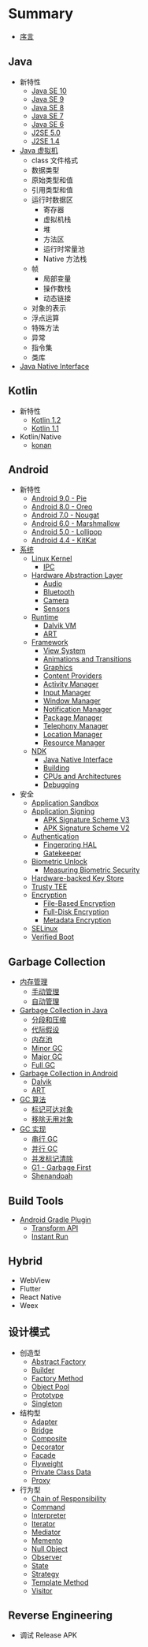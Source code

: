 # Summary

* [序言](README.md)

## Java
* 新特性
    * [Java SE 10](content/java/features/java-se-10/README.md)
    * [Java SE 9](content/java/features/java-se-9/README.md)
    * [Java SE 8](content/java/features/java-se-8/README.md)
    * [Java SE 7](content/java/features/java-se-7/README.md)
    * [Java SE 6](content/java/features/java-se-6/README.md)
    * [J2SE 5.0](content/java/features/j2se-5.0/README.md)
    * [J2SE 1.4](content/java/features/j2se-1.4/README.md)
* [Java 虚拟机](content/java/jvm/README.md)
    * class 文件格式
    * 数据类型
    * 原始类型和值
    * 引用类型和值
    * 运行时数据区
        * 寄存器
        * 虚拟机栈
        * 堆
        * 方法区
        * 运行时常量池
        * Native 方法栈
    * 帧
        * 局部变量
        * 操作数栈
        * 动态链接
    * 对象的表示
    * 浮点运算
    * 特殊方法
    * 异常
    * 指令集
    * 类库
* [Java Native Interface](content/java/jni/README.md)

## Kotlin
* 新特性
    * [Kotlin 1.2](content/kotlin/features/1.2/README.md)
    * [Kotlin 1.1](content/kotlin/features/1.1/README.md)
* Kotlin/Native
    * [konan](content/kotlin/konan.md)

## Android
* 新特性
    * [Android 9.0 - Pie](content/android/features/9.0/README.md)
    * [Android 8.0 - Oreo](content/android/features/8.0/README.md)
    * [Android 7.0 - Nougat](content/android/features/7.0/README.md)
    * [Android 6.0 - Marshmallow](content/android/features/6.0/README.md)
    * [Android 5.0 - Lollipop](content/android/features/5.0/README.md)
    * [Android 4.4 - KitKat](content/android/features/4.4/README.md)
* [系统](content/android/system/README.md)
    * [Linux Kernel](content/android/system/kernel/README.md)
        * [IPC](content/android/system/kernel/ipc.md)
    * [Hardware Abstraction Layer](content/android/system/hal/README.md)
        * [Audio](content/android/system/hal/audio.md)
        * [Bluetooth](content/android/system/hal/bluetooth.md)
        * [Camera](content/android/system/hal/camera.md)
        * [Sensors](content/android/system/hal/sensors.md)
    * [Runtime](content/android/system/runtime/README.md)
        * [Dalvik VM](content/android/system/runtime/dalvik.md)
        * [ART](content/android/system/runtime/art.md)
    * [Framework](content/android/system/framework/README.md)
        * [View System](content/android/system/framework/view-system.md)
        * [Animations and Transitions](content/android/system/framework/animations-and-transitions.md)
        * [Graphics](content/android/system/framework/graphics.md)
        * [Content Providers](content/android/system/framework/content-providers.md)
        * [Activity Manager](content/android/system/framework/activity-manager.md)
        * [Input Manager](content/android/system/framework/input-manager.md)
        * [Window Manager](content/android/system/framework/window-manager.md)
        * [Notification Manager](content/android/system/framework/notification-manager.md)
        * [Package Manager](content/android/system/framework/package-manager.md)
        * [Telephony Manager](content/android/system/framework/telephony-manager.md)
        * [Location Manager](content/android/system/framework/location-manager.md)
        * [Resource Manager](content/android/system/framework/resource-manager.md)
    * [NDK](content/android/system/ndk/README.md)
        * [Java Native Interface](content/android/system/ndk/jni.md)
        * [Building](content/android/system/ndk/building.md)
        * [CPUs and Architectures](content/android/system/ndk/cpus-and-architectures.md)
        * [Debugging](content/android/system/ndk/debugging.md)
* 安全
    * [Application Sandbox](content/android/security/app-sandbox.md)
    * [Application Signing](content/android/security/app-signing/README.md)
        * [APK Signature Scheme V3](content/android/security/apk-signing/v3.md)
        * [APK Signature Scheme V2](content/android/security/apk-signing/v2.md)
    * [Authentication](content/android/security/authentication/README.md)
        * [Fingerpring HAL](content/android/security/authentication/fingerprint-hal.md)
        * [Gatekeeper](content/android/security/authentication/gatekeeper.md)
    * [Biometric Unlock](content/android/security/biometric/README.md)
        * [Measuring Biometric Security](content/android/security/biometric/measuring.md)
    * [Hardware-backed Key Store](content/android/security/keystore/README.md)
    * [Trusty TEE](content/android/security/trusty/README.md)
    * [Encryption](content/android/security/encryption/README.md)
        * [File-Based Encryption](content/android/security/encryption/file-based.md)
        * [Full-Disk Encryption](content/android/security/encryption/full-disk.md)
        * [Metadata Encryption](content/android/security/encryption/metadata.md)
    * [SELinux](content/android/security/selinux/README.md)
    * [Verified Boot](content/android/security/verified-boot/README.md)

## Garbage Collection
* [内存管理](content/garbage-collection/memory-management/README.md)
    * [手动管理](content/garbage-collection/memory-management/manual.md)
    * [自动管理](content/garbage-collection/memory-management/automated.md)
* [Garbage Collection in Java](content/garbage-collection/gc-in-java/README.md)
    * [分段和压缩](content/garbage-collection/gc-in-java/fragmenting-and-compacting.md)
    * [代际假设](content/garbage-collection/gc-in-java/generational-hypothesis.md)
    * [内存池](content/garbage-collection/gc-in-java/memory-pools.md)
    * [Minor GC](content/garbage-collection/gc-in-java/minor-gc.md)
    * [Major GC](content/garbage-collection/gc-in-java/major-gc.md)
    * [Full GC](content/garbage-collection/gc-in-java/full-gc.md)
* [Garbage Collection in Android](content/garbage-collection/gc-in-android/README.md)
    * [Dalvik](content/garbage-collection/gc-in-android/dalvik.md)
    * [ART](content/garbage-collection/gc-in-android/art.md)
* [GC 算法](content/garbage-collection/gc-algorithms/README.md)
    * [标记可达对象](content/garbage-collection/gc-algorithms/marking-reachable-objects.md)
    * [移除无用对象](content/garbage-collection/gc-algorithms/removing-unused-objects.md)
* [GC 实现](content/garbage-collection/gc-implementations/README.md)
    * [串行 GC](content/garbage-collection/gc-implementations/serial-gc.md)
    * [并行 GC](content/garbage-collection/gc-implementations/parallel-gc.md)
    * [并发标记清除](content/garbage-collection/gc-implementations/concurrent-mark-and-sweep.md)
    * [G1 - Garbage First](content/garbage-collection/gc-implementations/g1.md)
    * [Shenandoah](content/garbage-collection/gc-implementations/shenandoah.md)

## Build Tools
* [Android Gradle Plugin](content/build-tools/android-gradle-plugin/README.md)
    * [Transform API](content/build-tools/android-gradle-plugin/transform-api.md)
    * [Instant Run](content/build-tools/android-gradle-plugin/instant-run.md)

## Hybrid
* WebView
* Flutter
* React Native
* Weex

## 设计模式
* 创造型
    * [Abstract Factory](content/design-pattern/abstract-factory.md)
    * [Builder](content/design-pattern/builder.md)
    * [Factory Method](content/design-pattern/factory-method.md)
    * [Object Pool](content/design-pattern/object-pool.md)
    * [Prototype](content/design-pattern/prototype.md)
    * [Singleton](content/design-pattern/singleton.md)
* 结构型
    * [Adapter](content/design-pattern/adapter.md)
    * [Bridge](content/design-pattern/bridge.md)
    * [Composite](content/design-pattern/composite.md)
    * [Decorator](content/design-pattern/decorator.md)
    * [Facade](content/design-pattern/facade.md)
    * [Flyweight](content/design-pattern/flyweight.md)
    * [Private Class Data](content/design-pattern/private-class-data.md)
    * [Proxy](content/design-pattern/proxy.md)
* 行为型
    * [Chain of Responsibility](content/design-pattern/chain-of-responsibility.md)
    * [Command](content/design-pattern/command.md)
    * [Interpreter](content/design-pattern/interpreter.md)
    * [Iterator](content/design-pattern/iterator.md)
    * [Mediator](content/design-pattern/mediator.md)
    * [Memento](content/design-pattern/memento.md)
    * [Null Object](content/design-pattern/null-object.md)
    * [Observer](content/design-pattern/observer.md)
    * [State](content/design-pattern/state.md)
    * [Strategy](content/design-pattern/strategy.md)
    * [Template Method](content/design-pattern/template-method.md)
    * [Visitor](content/design-pattern/visitor.md)

## Reverse Engineering
* 调试 Release APK

